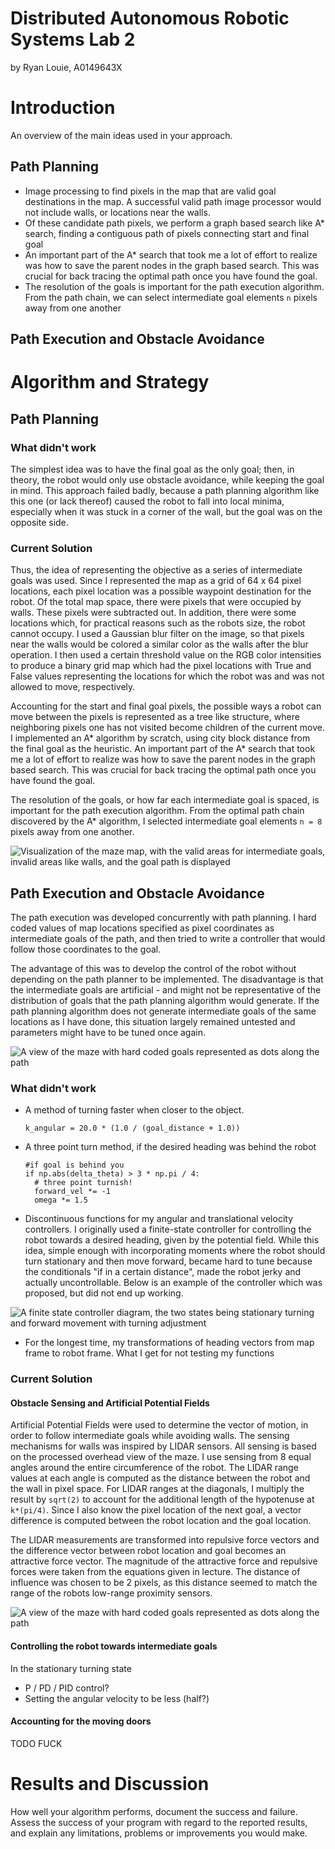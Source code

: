 # Distributed Autonomous Robotic Systems Lab 2
by Ryan Louie, A0149643X

# Introduction
An overview of the main ideas used in your approach.

## Path Planning
* Image processing to find pixels in the map that are valid goal destinations in the map.  A successful valid path image processor would not include walls, or locations near the walls.
* Of these candidate path pixels, we perform a graph based search like A* search, finding a contiguous path of pixels connecting start and final goal
* An important part of the A* search that took me a lot of effort to realize was how to save the parent nodes in the graph based search.  This was crucial for back tracing the optimal path once you have found the goal.
* The resolution of the goals is important for the path execution algorithm. From the path chain, we can select intermediate goal elements `n` pixels away from one another

## Path Execution and Obstacle Avoidance

# Algorithm and Strategy

## Path Planning

### What didn't work
The simplest idea was to have the final goal as the only goal; then, in theory, the robot would only use obstacle avoidance, while keeping the goal in mind.  This approach failed badly, because a path planning algorithm like this one (or lack thereof) caused the robot to fall into local minima, especially when it was stuck in a corner of the wall, but the goal was on the opposite side.

### Current Solution
Thus, the idea of representing the objective as a series of intermediate goals was used.  Since I represented the map as a grid of 64 x 64 pixel locations, each pixel location was a possible waypoint destination for the robot.  Of the total map space, there were pixels that were occupied by walls. These pixels were subtracted out.  In addition, there were some locations which, for practical reasons such as the robots size, the robot cannot occupy. I used a Gaussian blur filter on the image, so that pixels near the walls would be colored a similar color as the walls after the blur operation. I then used a certain threshold value on the RGB color intensities to produce a binary grid map which had the pixel locations with True and False values representing the locations for which the robot was and was not allowed to move, respectively.

Accounting for the start and final goal pixels, the possible ways a robot can move between the pixels is represented as a tree like structure, where neighboring pixels one has not visited become children of the current move.  I implemented an A* algorithm by scratch, using city block distance from the final goal as the heuristic. An important part of the A* search that took me a lot of effort to realize was how to save the parent nodes in the graph based search.  This was crucial for back tracing the optimal path once you have found the goal.

The resolution of the goals, or how far each intermediate goal is spaced, is important for the path execution algorithm. From the optimal path chain discovered by the A* algorithm, I selected intermediate goal elements `n = 8` pixels away from one another.

![Visualization of the maze map, with the valid areas for intermediate goals, invalid areas like walls, and the goal path is displayed](astar.png)

## Path Execution and Obstacle Avoidance
The path execution was developed concurrently with path planning. I hard coded values of map locations specified as pixel coordinates as intermediate goals of the path, and then tried to write a controller that would follow those coordinates to the goal.

The advantage of this was to develop the control of the robot without depending on the path planner to be implemented.  The disadvantage is that the intermediate goals are artificial - and might not be representative of the distribution of goals that the path planning algorithm would generate.  If the path planning algorithm does not generate intermediate goals of the same locations as I have done, this situation largely remained untested and parameters might have to be tuned once again.

![A view of the maze with hard coded goals represented as dots along the path](hardcodedgoals.png)

### What didn't work
* A method of turning faster when closer to the object.

    `k_angular = 20.0 * (1.0 / (goal_distance + 1.0))`

* A three point turn method, if the desired heading was behind the robot

    ```
    #if goal is behind you
    if np.abs(delta_theta) > 3 * np.pi / 4:
      # three point turnish!
      forward_vel *= -1
      omega *= 1.5
    ```

* Discontinuous functions for my angular and translational velocity controllers. I originally used a finite-state controller for controlling the robot towards a desired heading, given by the potential field.  While this idea, simple enough with incorporating moments where the robot should turn stationary and then move forward, became hard to tune because the conditionals "if in a certain distance", made the robot jerky and actually uncontrollable. Below is an example of the controller which was proposed, but did not end up working.

![A finite state controller diagram, the two states being stationary turning and forward movement with turning adjustment](finitestatecontroller.png)

* For the longest time, my transformations of heading vectors from map frame to robot frame. What I get for not testing my functions

### Current Solution

#### Obstacle Sensing and Artificial Potential Fields
Artificial Potential Fields were used to determine the vector of motion, in order to follow intermediate goals while avoiding walls. The sensing mechanisms for walls was inspired by LIDAR sensors. All sensing is based on the processed overhead view of the maze. I use sensing from 8 equal angles around the entire circumference of the robot. The LIDAR range values at each angle is computed as the distance between the robot and the wall in pixel space. For LIDAR ranges at the diagonals, I multiply the result by `sqrt(2)` to account for the additional length of the hypotenuse at `k*(pi/4)`. Since I also know the pixel location of the next goal, a vector difference is computed between the robot location and the goal location.

The LIDAR measurements are transformed into repulsive force vectors and the difference vector between robot location and goal becomes an attractive force vector. The magnitude of the attractive force and repulsive forces were taken from the equations given in lecture. The distance of influence was chosen to be 2 pixels, as this distance seemed to match the range of the robots low-range proximity sensors.

![A view of the maze with hard coded goals represented as dots along the path](potentialfieldequations.png)

#### Controlling the robot towards intermediate goals

In the stationary turning state

* P / PD / PID control?
* Setting the angular velocity to be less (half?)


#### Accounting for the moving doors
TODO FUCK

# Results and Discussion
How well your algorithm performs, document the success and failure. Assess the success of your program with regard to the reported results, and explain any limitations, problems or improvements you would make.
